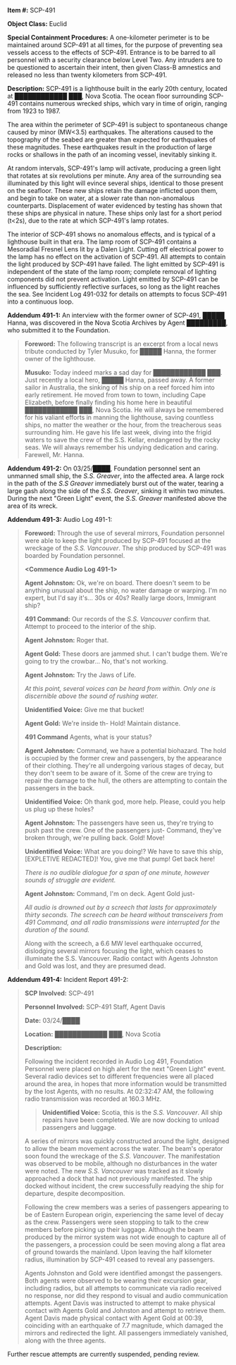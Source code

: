   
**Item #:** SCP-491

**Object Class:** Euclid

**Special Containment Procedures:** A one-kilometer perimeter is to be maintained around SCP-491 at all times, for the purpose of preventing sea vessels access to the effects of SCP-491. Entrance is to be barred to all personnel with a security clearance below Level Two. Any intruders are to be questioned to ascertain their intent, then given Class-B amnestics and released no less than twenty kilometers from SCP-491.

**Description:** SCP-491 is a lighthouse built in the early 20th century, located at ████████████ ███, Nova Scotia. The ocean floor surrounding SCP-491 contains numerous wrecked ships, which vary in time of origin, ranging from 1923 to 1987.

The area within the perimeter of SCP-491 is subject to spontaneous change caused by minor (MW<3.5) earthquakes. The alterations caused to the topography of the seabed are greater than expected for earthquakes of these magnitudes. These earthquakes result in the production of large rocks or shallows in the path of an incoming vessel, inevitably sinking it.

At random intervals, SCP-491's lamp will activate, producing a green light that rotates at six revolutions per minute. Any area of the surrounding sea illuminated by this light will evince several ships, identical to those present on the seafloor. These new ships retain the damage inflicted upon them, and begin to take on water, at a slower rate than non-anomalous counterparts. Displacement of water evidenced by testing has shown that these ships are physical in nature. These ships only last for a short period (t<2s), due to the rate at which SCP-491's lamp rotates.

The interior of SCP-491 shows no anomalous effects, and is typical of a lighthouse built in that era. The lamp room of SCP-491 contains a Mesoradial Fresnel Lens lit by a Dalen Light. Cutting off electrical power to the lamp has no effect on the activation of SCP-491. All attempts to contain the light produced by SCP-491 have failed. The light emitted by SCP-491 is independent of the state of the lamp room; complete removal of lighting components did not prevent activation. Light emitted by SCP-491 can be influenced by sufficiently reflective surfaces, so long as the light reaches the sea. See Incident Log 491-032 for details on attempts to focus SCP-491 into a continuous loop.

**Addendum 491-1:** An interview with the former owner of SCP-491, █████ Hanna, was discovered in the Nova Scotia Archives by Agent █████████, who submitted it to the Foundation.

> **Foreword:** The following transcript is an excerpt from a local news tribute conducted by Tyler Musuko, for █████ Hanna, the former owner of the lighthouse.
> 
> **<Commence Transcript>**
> 
> **Musuko:** Today indeed marks a sad day for ████████████ ███. Just recently a local hero, █████ Hanna, passed away. A former sailor in Australia, the sinking of his ship on a reef forced him into early retirement. He moved from town to town, including Cape Elizabeth, before finally finding his home here in beautiful ████████████ ███, Nova Scotia. He will always be remembered for his valiant efforts in manning the lighthouse, saving countless ships, no matter the weather or the hour, from the treacherous seas surrounding him. He gave his life last week, diving into the frigid waters to save the crew of the S.S. Kellar, endangered by the rocky seas. We will always remember his undying dedication and caring. Farewell, Mr. Hanna.

**Addendum 491-2:** On 03/25/████, Foundation personnel sent an unmanned small ship, the _S.S. Greaver_, into the affected area. A large rock in the path of the _S.S Greaver_ immediately burst out of the water, tearing a large gash along the side of the _S.S. Greaver_, sinking it within two minutes. During the next "Green Light" event, the _S.S. Greaver_ manifested above the area of its wreck.

**Addendum 491-3:** Audio Log 491-1:

> **Foreword:** Through the use of several mirrors, Foundation personnel were able to keep the light produced by SCP-491 focused at the wreckage of the _S.S. Vancouver_. The ship produced by SCP-491 was boarded by Foundation personnel.
> 
> **<Commence Audio Log 491-1>**
> 
> **Agent Johnston:** Ok, we're on board. There doesn't seem to be anything unusual about the ship, no water damage or warping. I'm no expert, but I'd say it's… 30s or 40s? Really large doors, Immigrant ship?
> 
> **491 Command:** Our records of the _S.S. Vancouver_ confirm that. Attempt to proceed to the interior of the ship.
> 
> **Agent Johnston:** Roger that.
> 
> **Agent Gold:** These doors are jammed shut. I can't budge them. We're going to try the crowbar… No, that's not working.
> 
> **Agent Johnston:** Try the Jaws of Life.
> 
> _At this point, several voices can be heard from within. Only one is discernible above the sound of rushing water._
> 
> **Unidentified Voice:** Give me that bucket!
> 
> **Agent Gold:** We're inside th- Hold! Maintain distance.
> 
> **491 Command** Agents, what is your status?
> 
> **Agent Johnston:** Command, we have a potential biohazard. The hold is occupied by the former crew and passengers, by the appearance of their clothing. They're all undergoing various stages of decay, but they don't seem to be aware of it. Some of the crew are trying to repair the damage to the hull, the others are attempting to contain the passengers in the back.
> 
> **Unidentified Voice:** Oh thank god, more help. Please, could you help us plug up these holes?
> 
> **Agent Johnston:** The passengers have seen us, they're trying to push past the crew. One of the passengers just- Command, they've broken through, we're pulling back. Gold! Move!
> 
> **Unidentified Voice:** What are you doing!? We have to save this ship, \[EXPLETIVE REDACTED\]! You, give me that pump! Get back here!
> 
> _There is no audible dialogue for a span of one minute, however sounds of struggle are evident._
> 
> **Agent Johnston:** Command, I'm on deck. Agent Gold just-
> 
> _All audio is drowned out by a screech that lasts for approximately thirty seconds. The screech can be heard without transceivers from 491 Command, and all radio transmissions were interrupted for the duration of the sound._
> 
> Along with the screech, a 6.6 MW level earthquake occurred, dislodging several mirrors focusing the light, which ceases to illuminate the S.S. Vancouver. Radio contact with Agents Johnston and Gold was lost, and they are presumed dead.

**Addendum 491-4:** Incident Report 491-2:

> **SCP Involved:** SCP-491
> 
> **Personnel Involved:** SCP-491 Staff, Agent Davis
> 
> **Date:** 03/24/████
> 
> **Location:** ████████████ ███, Nova Scotia
> 
> **Description:**
> 
> Following the incident recorded in Audio Log 491, Foundation Personnel were placed on high alert for the next "Green Light" event. Several radio devices set to different frequencies were all placed around the area, in hopes that more information would be transmitted by the lost Agents, with no results. At 02:32:47 AM, the following radio transmission was recorded at 160.3 MHz.
> 
> > **Unidentified Voice:** Scotia, this is the _S.S. Vancouver_. All ship repairs have been completed. We are now docking to unload passengers and luggage.
> 
> A series of mirrors was quickly constructed around the light, designed to allow the beam movement across the water. The beam's operator soon found the wreckage of the _S.S. Vancouver_. The manifestation was observed to be mobile, although no disturbances in the water were noted. The new _S.S. Vancouver_ was tracked as it slowly approached a dock that had not previously manifested. The ship docked without incident, the crew successfully readying the ship for departure, despite decomposition.
> 
> Following the crew members was a series of passengers appearing to be of Eastern European origin, experiencing the same level of decay as the crew. Passengers were seen stopping to talk to the crew members before picking up their luggage. Although the beam produced by the mirror system was not wide enough to capture all of the passengers, a procession could be seen moving along a flat area of ground towards the mainland. Upon leaving the half kilometer radius, illumination by SCP-491 ceased to reveal any passengers.
> 
> Agents Johnston and Gold were identified amongst the passengers. Both agents were observed to be wearing their excursion gear, including radios, but all attempts to communicate via radio received no response, nor did they respond to visual and audio communication attempts. Agent Davis was instructed to attempt to make physical contact with Agents Gold and Johnston and attempt to retrieve them. Agent Davis made physical contact with Agent Gold at 00:39, coinciding with an earthquake of 7.7 magnitude, which damaged the mirrors and redirected the light. All passengers immediately vanished, along with the three agents.

Further rescue attempts are currently suspended, pending review.